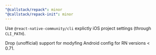 ```yaml
---
"@callstack/repack": minor
"@callstack/repack-init": minor
---
```


Use `@react-native-community/cli` explictly iOS project settings (through `CLI_PATH`).

Drop (unofficial) support for modyfing Android config for RN versions < 0.71.
